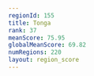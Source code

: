 ```yaml
---
regionId: 155
title: Tonga
rank: 37
meanScore: 75.95
globalMeanScore: 69.82
numRegions: 220
layout: region_score
---
```

